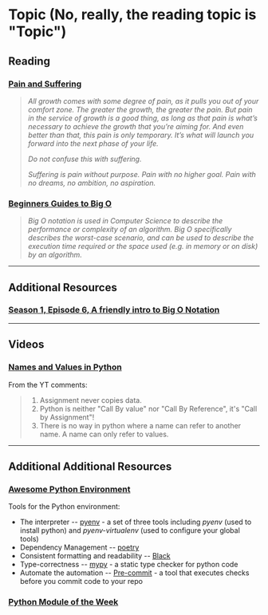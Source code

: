 # Topic (No, really, the reading topic is "Topic")

## Reading

### [Pain and Suffering](https://codefellows.github.io/code-401-python-guide/curriculum/class-01/notes/pain_suffering)

> *All growth comes with some degree of pain, as it pulls you out of your comfort zone. The greater the growth, the greater the pain. But pain in the service of growth is a good thing, as long as that pain is what’s necessary to achieve the growth that you’re aiming for. And even better than that, this pain is only temporary. It’s what will launch you forward into the next phase of your life.*
>
> *Do not confuse this with suffering.*
>
> *Suffering is pain without purpose. Pain with no higher goal. Pain with no dreams, no ambition, no aspiration.*

### [Beginners Guides to Big O](https://rob-bell.net/2009/06/a-beginners-guide-to-big-o-notation/)

> *Big O notation is used in Computer Science to describe the performance or complexity of an algorithm. Big O specifically describes the worst-case scenario, and can be used to describe the execution time required or the space used (e.g. in memory or on disk) by an algorithm.*

---

## Additional Resources

### [Season 1, Episode 6, A friendly intro to Big O Notation](https://www.codenewbie.org/basecs/8)

---

## Videos

### [Names and Values in Python](https://www.youtube.com/watch?v=_AEJHKGk9ns)

From the YT comments:

> 1. Assignment never copies data.
> 2. Python is neither "Call By value" nor "Call By Reference", it's "Call by Assignment"!
> 3. There is no way in python where a name can refer to another name. A name can only refer to values.

---

## Additional Additional Resources

### [Awesome Python Environment](https://towardsdatascience.com/how-to-setup-an-awesome-python-environment-for-data-science-or-anything-else-35d358cc95d5)

Tools for the Python environment:

- The interpreter
-- [pyenv](https://github.com/pyenv/pyenv) - a set of three tools including *pyenv* (used to install python) and *pyenv-virtualenv* (used to configure your global tools)
- Dependency Management
-- [poetry](https://poetry.eustace.io/)
- Consistent formatting and readability
-- [Black](https://black.readthedocs.io/en/stable/)
- Type-correctness
-- [mypy](https://mypy.readthedocs.io/) - a static type checker for python code
- Automate the automation
-- [Pre-commit](https://pre-commit.com/) - a tool that executes checks before you commit code to your repo

### [Python Module of the Week](https://pymotw.com/3/index.html)
